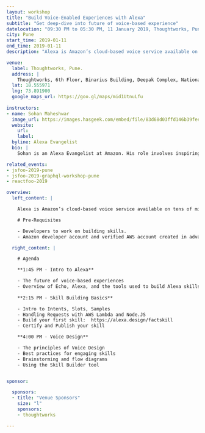 ```yaml
---
layout: workshop
title: "Build Voice-Enabled Experiences with Alexa"
subtitle: "Get deep-dive into future of voice-based experience"
datelocation: "09:30 PM to 05:30 PM, 11 January 2019, Thoughtworks, Pune"
city: Pune
start_time: 2019-01-11
end_time: 2019-01-11
description: "Alexa is Amazon’s cloud-based voice service available on tens of millions of devices from Amazon and third-party device manufacturers. With Alexa, you can build natural voice experiences that offer customers a more intuitive way to interact with the technology they use every day."

venue:
  label: Thoughtworks, Pune.
  address: |
    Thoughtworks, 6th Floor, Binarius Building, Deepak Complex, National Games Road, Beside Sales Tax Office, Shastrinagar, Yerawada, Pune, Maharashtra 411006.
  lat: 18.555971
  lng: 73.891900
  google_maps_url: https://goo.gl/maps/mid1UtnuLfu
  
instructors:
- name: Sohan Maheshwar
  image_url: https://images.hasgeek.com/embed/file/83d68d03ffd146b39fee77bef60e3ae3
  website:
    url: 
    label: 
  byline: Alexa Evangelist
  bio: |
    Sohan is an Alexa Evangelist at Amazon. His role involves inspiring and helping developers build incredible voice experiences using Alexa. Sohan has earlier worked as a developer evangelist for Gupshup and InMobi and has spoken at conferences around the world. In his spare time, you will find him either consuming pop culture or tossing a frisbee around.

related_events:
- jsfoo-2019-pune
- jsfoo-2019-graphql-workshop-pune
- reactfoo-2019

overview:
  left_content: |

    Alexa is Amazon’s cloud-based voice service available on tens of millions of devices from Amazon and third-party device manufacturers. With Alexa, you can build natural voice experiences that offer customers a more intuitive way to interact with the technology they use every day. 

    # Pre-Requisites

    - Developers to work on building skills.
    - Amazon developer account and verified AWS account created in advance.

  right_content: |

    # Agenda

    **1:45 PM - Intro to Alexa**

    - The future of voice-based experiences
    - Overview of Echo, Alexa, and the tools used to build Alexa skills.  
 
    **2:15 PM - Skill Building Basics**

    - Intro to Intents, Slots, Samples
    - Handling Requests with AWS Lambda and Node.JS
    - Build your first skill:  https://alexa.design/factskill
    - Certify and Publish your skill

    **4:00 PM - Voice Design**

    - The principles of Voice Design
    - Best practices for engaging skills
    - Brainstorming and flow diagrams
    - Using the Skill Builder tool


sponsor:

  sponsors:
  - title: "Venue Sponsors"
    size: "l"
    sponsors:
    - thoughtworks

---
```


